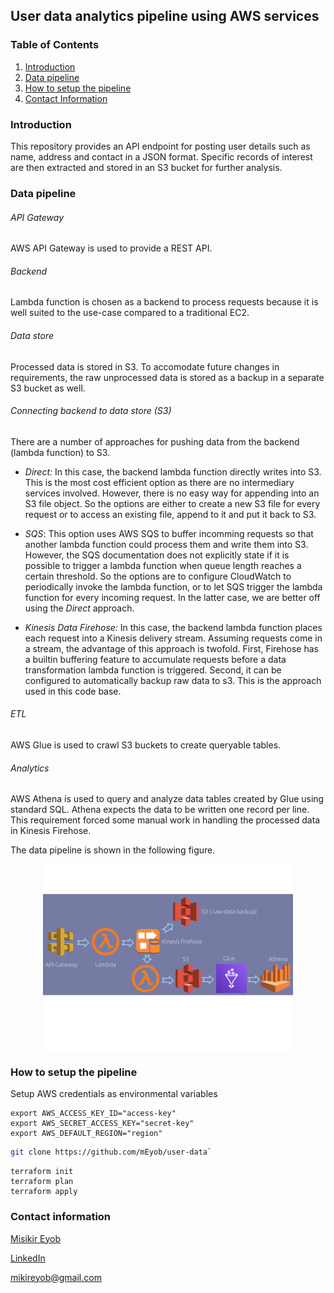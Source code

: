 ## User data analytics pipeline using AWS services

### Table of Contents
1. [Introduction](README.md#introduction)
1. [Data pipeline](README.md#data-pipeline)
1. [How to setup the pipeline](README.md#how-to-setup-the-pipeline)
1. [Contact Information](README.md#contact-information)


### Introduction
This repository provides an API endpoint for posting user details such as name, address and contact in a JSON format. Specific records of interest are then extracted and stored in an S3 bucket for further analysis.

### Data pipeline 

###### API Gateway
AWS API Gateway is used to provide a REST API.

###### Backend
Lambda function is chosen as a backend to process requests because it is well suited to the use-case compared to a traditional EC2. 

###### Data store
Processed data is stored in S3. To accomodate future changes in requirements, the raw unprocessed data is stored as a backup in a separate S3 bucket as well.
###### Connecting backend to data store (S3)
There are a number of approaches for pushing data from the backend (lambda function) to S3.

- *Direct:* In this case, the backend lambda function directly writes into S3. This is the most cost efficient option as there are no intermediary services involved. However, there is no easy way for appending into an S3 file object. So the options are either to create a new S3 file for every request or to access an existing file, append to it and put it back to S3.

- *SQS*: This option uses AWS SQS to buffer incomming requests so that another lambda function could process them and write them into S3. However, the SQS documentation does not explicitly state if it is possible to trigger a lambda function when queue length reaches a certain threshold. So the options are to configure CloudWatch to periodically invoke the lambda function, or to let SQS trigger the lambda function for every incoming request. In the latter case, we are better off using the *Direct* approach.

- *Kinesis Data Firehose:* In this case, the backend lambda function places each request into a Kinesis delivery stream. Assuming requests come in a stream, the advantage of this approach is twofold. First, Firehose has a builtin buffering feature to accumulate requests before a data transformation lambda function is triggered. Second, it can be configured to automatically backup raw data to s3. This is the approach used in this code base.

###### ETL

AWS Glue is used to crawl S3 buckets to create queryable tables. 

###### Analytics 

AWS Athena is used to query and analyze data tables created by Glue using standard SQL. Athena expects the data to be written one record per line. This requirement forced some manual work in handling the processed data in Kinesis Firehose.

The data pipeline is shown in the following figure.

<center><img src="img/pipeline.png" align="middle" style="width: 400px; height: 300px" /></center>

### How to setup the pipeline
Setup AWS credentials as environmental variables
```
export AWS_ACCESS_KEY_ID="access-key"
export AWS_SECRET_ACCESS_KEY="secret-key"
export AWS_DEFAULT_REGION="region"
```

```bash
git clone https://github.com/mEyob/user-data`
```

```
terraform init
terraform plan
terraform apply
```

### Contact information
[Misikir Eyob](https://meyob.github.io)

[LinkedIn](https://www.linkedin.com/in/misikir-eyob/)

mikireyob@gmail.com
